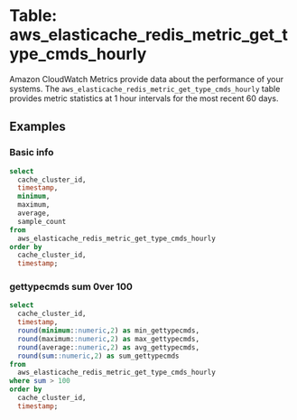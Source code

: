# Table: aws_elasticache_redis_metric_get_type_cmds_hourly

Amazon CloudWatch Metrics provide data about the performance of your systems. The `aws_elasticache_redis_metric_get_type_cmds_hourly` table provides metric statistics at 1 hour intervals for the most recent 60 days.

## Examples

### Basic info

```sql
select
  cache_cluster_id,
  timestamp,
  minimum,
  maximum,
  average,
  sample_count
from
  aws_elasticache_redis_metric_get_type_cmds_hourly
order by
  cache_cluster_id,
  timestamp;
```

### gettypecmds sum 0ver 100 

```sql
select
  cache_cluster_id,
  timestamp,
  round(minimum::numeric,2) as min_gettypecmds,
  round(maximum::numeric,2) as max_gettypecmds,
  round(average::numeric,2) as avg_gettypecmds,
  round(sum::numeric,2) as sum_gettypecmds
from
  aws_elasticache_redis_metric_get_type_cmds_hourly
where sum > 100
order by
  cache_cluster_id,
  timestamp;
```
